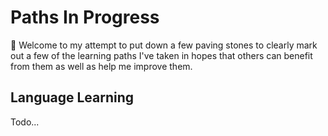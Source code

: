 # Paths In Progress

👋 Welcome to my attempt to put down a few paving stones to clearly mark out a few of the learning paths I've taken in hopes that others can benefit from them as well as help me improve them.

## Language Learning

Todo...